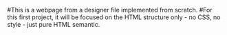 #This is a webpage from a designer file implemented from scratch.
#For this first project, it will be focused on the HTML structure only - no CSS, no style - just pure HTML semantic.
